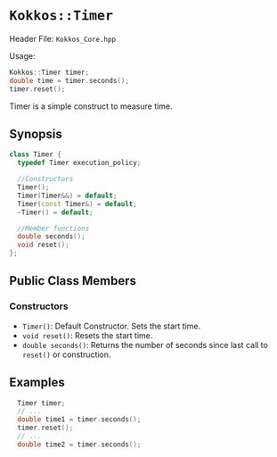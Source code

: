 # `Kokkos::Timer`

Header File: `Kokkos_Core.hpp`

Usage: 
  ```c++
  Kokkos::Timer timer;
  double time = timer.seconds();
  timer.reset();
  ```

Timer is a simple construct to measure time. 

## Synopsis 
  ```c++
  class Timer {
    typedef Timer execution_policy;

    //Constructors
    Timer();
    Timer(Timer&&) = default;
    Timer(const Timer&) = default;
    ~Timer() = default;

    //Member functions
    double seconds(); 
    void reset();
  };
  ```

## Public Class Members

### Constructors
 
 * `Timer()`: Default Constructor. Sets the start time. 
 * `void reset()`: Resets the start time. 
 * `double seconds()`: Returns the number of seconds since last call to `reset()` or construction. 
  
## Examples

  ```c++
    Timer timer;
    // ...
    double time1 = timer.seconds();
    timer.reset();
    // ...
    double time2 = timer.seconds();
  ```

